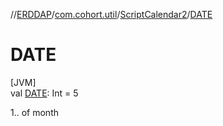 //[ERDDAP](../../../index.md)/[com.cohort.util](../index.md)/[ScriptCalendar2](index.md)/[DATE](-d-a-t-e.md)

# DATE

[JVM]\
val [DATE](-d-a-t-e.md): Int = 5

1.. of month